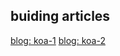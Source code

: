 ## buiding articles
[blog: koa-1](https://zq-jhon.github.io/2019/05/14/koa-1/)
[blog: koa-2](https://zq-jhon.github.io/2019/05/14/koa-2/)